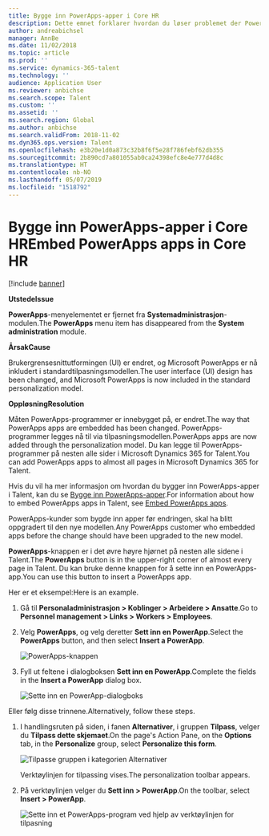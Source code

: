 ```yaml
---
title: Bygge inn PowerApps-apper i Core HR
description: Dette emnet forklarer hvordan du løser problemet der PowerApps-menyelementet er fjernet fra systemadministrasjonsmodulen.
author: andreabichsel
manager: AnnBe
ms.date: 11/02/2018
ms.topic: article
ms.prod: ''
ms.service: dynamics-365-talent
ms.technology: ''
audience: Application User
ms.reviewer: anbichse
ms.search.scope: Talent
ms.custom: ''
ms.assetid: ''
ms.search.region: Global
ms.author: anbichse
ms.search.validFrom: 2018-11-02
ms.dyn365.ops.version: Talent
ms.openlocfilehash: e3b20e1d0a873c32b8f6f5e28f786febf62db355
ms.sourcegitcommit: 2b890cd7a801055ab0ca24398efc8e4e777d4d8c
ms.translationtype: HT
ms.contentlocale: nb-NO
ms.lasthandoff: 05/07/2019
ms.locfileid: "1518792"
---
```

# <a name="embed-powerapps-apps-in-core-hr"></a><span data-ttu-id="4a0f9-103">Bygge inn PowerApps-apper i Core HR</span><span class="sxs-lookup"><span data-stu-id="4a0f9-103">Embed PowerApps apps in Core HR</span></span>

[!include [banner](includes/banner.md)]

<span data-ttu-id="4a0f9-104">**Utstede**</span><span class="sxs-lookup"><span data-stu-id="4a0f9-104">**Issue**</span></span>

<span data-ttu-id="4a0f9-105">**PowerApps**-menyelementet er fjernet fra **Systemadministrasjon**-modulen.</span><span class="sxs-lookup"><span data-stu-id="4a0f9-105">The **PowerApps** menu item has disappeared from the **System administration** module.</span></span>

<span data-ttu-id="4a0f9-106">**Årsak**</span><span class="sxs-lookup"><span data-stu-id="4a0f9-106">**Cause**</span></span>

<span data-ttu-id="4a0f9-107">Brukergrensesnittutformingen (UI) er endret, og Microsoft PowerApps er nå inkludert i standardtilpasningsmodellen.</span><span class="sxs-lookup"><span data-stu-id="4a0f9-107">The user interface (UI) design has been changed, and Microsoft PowerApps is now included in the standard personalization model.</span></span>

<span data-ttu-id="4a0f9-108">**Oppløsning**</span><span class="sxs-lookup"><span data-stu-id="4a0f9-108">**Resolution**</span></span>

<span data-ttu-id="4a0f9-109">Måten PowerApps-programmer er innebygget på, er endret.</span><span class="sxs-lookup"><span data-stu-id="4a0f9-109">The way that PowerApps apps are embedded has been changed.</span></span> <span data-ttu-id="4a0f9-110">PowerApps-programmer legges nå til via tilpasningsmodellen.</span><span class="sxs-lookup"><span data-stu-id="4a0f9-110">PowerApps apps are now added through the personalization model.</span></span> <span data-ttu-id="4a0f9-111">Du kan legge til PowerApps-programmer på nesten alle sider i Microsoft Dynamics 365 for Talent.</span><span class="sxs-lookup"><span data-stu-id="4a0f9-111">You can add PowerApps apps to almost all pages in Microsoft Dynamics 365 for Talent.</span></span>

<span data-ttu-id="4a0f9-112">Hvis du vil ha mer informasjon om hvordan du bygger inn PowerApps-apper i Talent, kan du se  [Bygge inn PowerApps-apper](https://docs.microsoft.com/en-us/dynamics365/unified-operations/fin-and-ops/get-started/embed-power-apps).</span><span class="sxs-lookup"><span data-stu-id="4a0f9-112">For information about how to embed PowerApps apps in Talent, see [Embed PowerApps apps](https://docs.microsoft.com/en-us/dynamics365/unified-operations/fin-and-ops/get-started/embed-power-apps).</span></span>

<span data-ttu-id="4a0f9-113">PowerApps-kunder som bygde inn apper før endringen, skal ha blitt oppgradert til den nye modellen.</span><span class="sxs-lookup"><span data-stu-id="4a0f9-113">Any PowerApps customer who embedded apps before the change should have been upgraded to the new model.</span></span>

<span data-ttu-id="4a0f9-114">**PowerApps**-knappen er i det øvre høyre hjørnet på nesten alle sidene i Talent.</span><span class="sxs-lookup"><span data-stu-id="4a0f9-114">The **PowerApps** button is in the upper-right corner of almost every page in Talent.</span></span> <span data-ttu-id="4a0f9-115">Du kan bruke denne knappen for å sette inn en PowerApps-app.</span><span class="sxs-lookup"><span data-stu-id="4a0f9-115">You can use this button to insert a PowerApps app.</span></span>

<span data-ttu-id="4a0f9-116">Her er et eksempel:</span><span class="sxs-lookup"><span data-stu-id="4a0f9-116">Here is an example.</span></span>

1. <span data-ttu-id="4a0f9-117">Gå til **Personaladministrasjon \> Koblinger \> Arbeidere \> Ansatte**.</span><span class="sxs-lookup"><span data-stu-id="4a0f9-117">Go to **Personnel management \> Links \> Workers \> Employees**.</span></span>
2. <span data-ttu-id="4a0f9-118">Velg **PowerApps**, og velg deretter **Sett inn en PowerApp**.</span><span class="sxs-lookup"><span data-stu-id="4a0f9-118">Select the **PowerApps** button, and then select **Insert a PowerApp**.</span></span>

    ![PowerApps-knappen](media/png.png)

3. <span data-ttu-id="4a0f9-120">Fyll ut feltene i dialogboksen **Sett inn en PowerApp**.</span><span class="sxs-lookup"><span data-stu-id="4a0f9-120">Complete the fields in the **Insert a PowerApp** dialog box.</span></span>

    ![Sette inn en PowerApp-dialogboks](media/insert-powerapp.png)

<span data-ttu-id="4a0f9-122">Eller følg disse trinnene.</span><span class="sxs-lookup"><span data-stu-id="4a0f9-122">Alternatively, follow these steps.</span></span>

1. <span data-ttu-id="4a0f9-123">I handlingsruten på siden, i fanen **Alternativer**, i gruppen **Tilpass**, velger du **Tilpass dette skjemaet**.</span><span class="sxs-lookup"><span data-stu-id="4a0f9-123">On the page's Action Pane, on the **Options** tab, in the **Personalize** group, select **Personalize this form**.</span></span>

    ![Tilpasse gruppen i kategorien Alternativer](media/options.png)

    <span data-ttu-id="4a0f9-125">Verktøylinjen for tilpassing vises.</span><span class="sxs-lookup"><span data-stu-id="4a0f9-125">The personalization toolbar appears.</span></span>

2. <span data-ttu-id="4a0f9-126">På verktøylinjen velger du **Sett inn \> PowerApp**.</span><span class="sxs-lookup"><span data-stu-id="4a0f9-126">On the toolbar, select **Insert \> PowerApp**.</span></span>

    ![Sette inn et PowerApps-program ved hjelp av verktøylinjen for tilpasning](media/powerapp-bar.png)
